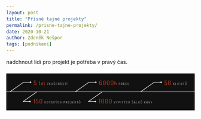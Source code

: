 ```yaml
---
layout: post
title: "Přísně tajné projekty"
permalink: /prisne-tajne-projekty/
date: 2020-10-21
author: Zdeněk Nešpor
tags: [podnikani]
---
```




nadchnout lidi pro projekt je potřeba v pravý čas.


![Ukázka 1](../assets/post-img/2020-10-29-marketingova-kava/kava-01-crop.jpg "Ukázka 1")

